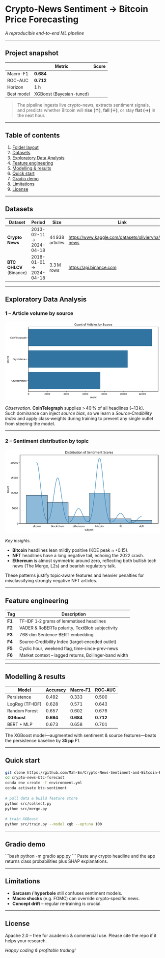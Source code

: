 
# Crypto-News Sentiment → Bitcoin Price Forecasting  
*A reproducible end-to-end ML pipeline*

---

## Project snapshot
| &nbsp; | **Metric** | **Score** |
|---|---|---|
| Macro-F1 | **0.684** |
| ROC-AUC  | **0.712** |
| Horizon  | 1 h |
| Best model | XGBoost (Bayesian-tuned) |

> The pipeline ingests live crypto-news, extracts sentiment signals,  
> and predicts whether Bitcoin will **rise (↑)**, **fall (↓)**, or stay **flat (→)** in the next hour.

---

## Table of contents
1. [Folder layout](#folder-layout)  
2. [Datasets](#datasets)  
3. [Exploratory Data Analysis](#exploratory-data-analysis)  
4. [Feature engineering](#feature-engineering)  
5. [Modelling & results](#modelling--results)  
6. [Quick start](#quick-start)  
7. [Gradio demo](#gradio-demo)  
8. [Limitations](#limitations)  
9. [License](#license)

---


## Datasets
| Dataset | Period | Size | Link |
|---------|--------|------|------|
| **Crypto News** | 2013-02-11 → 2024-04-18 | 44 938 articles | <https://www.kaggle.com/datasets/oliviervha/crypto-news> |
| **BTC OHLCV** (Binance) | 2018-01-01 → 2024-04-18 | 3.3 M rows | <https://api.binance.com> |

---

## Exploratory Data Analysis

### 1 – Article volume by source
![Article count per outlet](output.png)

*Observation.* **CoinTelegraph** supplies > 40 \% of all headlines (~13 k).  
Such dominance can inject *source bias*, so we learn a _Source‑Credibility Index_ and apply class‑weights during training to prevent any single outlet from steering the model.

---

### 2 – Sentiment distribution by topic
![Sentiment distribution](output2.png)

*Key insights.*

* **Bitcoin** headlines lean mildly positive (KDE peak ≈ +0.15).  
* **NFT** headlines have a long negative tail, echoing the 2022 crash.  
* **Ethereum** is almost symmetric around zero, reflecting both bullish tech news (The Merge, L2s) and bearish regulatory talk.

These patterns justify topic‑aware features and heavier penalties for misclassifying strongly negative NFT articles.

---

## Feature engineering
| Tag | Description |
|-----|-------------|
| **F1** | TF–IDF 1‑2 grams of lemmatised headlines |
| **F2** | VADER & RoBERTa polarity, TextBlob subjectivity |
| **F3** | 768‑dim Sentence‑BERT embedding |
| **F4** | Source‑Credibility Index (target‑encoded outlet) |
| **F5** | Cyclic hour, weekend flag, time‑since‑prev‑news |
| **F6** | Market context – lagged returns, Bollinger‑band width |

---

## Modelling & results
| Model | Accuracy | Macro‑F1 | ROC‑AUC |
|-------|----------|----------|---------|
| Persistence | 0.492 | 0.333 | 0.500 |
| LogReg (TF–IDF) | 0.628 | 0.571 | 0.643 |
| Random Forest | 0.657 | 0.602 | 0.679 |
| **XGBoost** | **0.694** | **0.684** | **0.712** |
| BERT + MLP | 0.673 | 0.658 | 0.701 |

The XGBoost model—augmented with sentiment & source features—beats the persistence baseline by **35 pp** F1.

---

## Quick start
``` bash
git clone https://github.com/Mah-En/Crypto-News-Sentiment-and-Bitcoin-Price-Forecasting
cd crypto-news-btc-forecast
conda env create -f environment.yml
conda activate btc-sentiment

# pull data & build feature store
python src/collect.py
python src/merge.py

# train XGBoost
python src/train.py --model xgb --optuna 100
```

---

## Gradio demo
\`\`\`bash
python -m gradio app.py
\`\`\`
Paste any crypto headline and the app returns class probabilities plus SHAP explanations.

---

## Limitations
* **Sarcasm / hyperbole** still confuses sentiment models.  
* **Macro shocks** (e.g. FOMC) can override crypto‑specific news.  
* **Concept drift** – regular re‑training is crucial.

---

## License
Apache 2.0 – free for academic & commercial use.  Please cite the repo if it helps your research.  

*Happy coding & profitable trading!*
